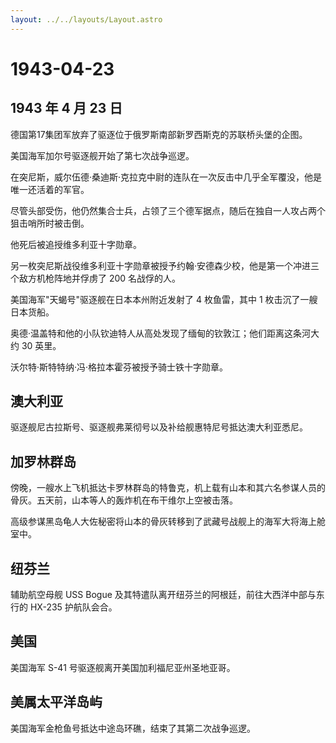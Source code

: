 ```yaml
---
layout: ../../layouts/Layout.astro
---
```


# 1943-04-23

## 1943 年 4 月 23 日

德国第17集团军放弃了驱逐位于俄罗斯南部新罗西斯克的苏联桥头堡的企图。

美国海军加尔号驱逐舰开始了第七次战争巡逻。

在突尼斯，威尔伍德·桑迪斯·克拉克中尉的连队在一次反击中几乎全军覆没，他是唯一还活着的军官。

尽管头部受伤，他仍然集合士兵，占领了三个德军据点，随后在独自一人攻占两个狙击哨所时被击倒。

他死后被追授维多利亚十字勋章。

另一枚突尼斯战役维多利亚十字勋章被授予约翰·安德森少校，他是第一个冲进三个敌方机枪阵地并俘虏了
200 名战俘的人。

美国海军"天蝎号"驱逐舰在日本本州附近发射了 4 枚鱼雷，其中 1
枚击沉了一艘日本货船。

奥德·温盖特和他的小队钦迪特人从高处发现了缅甸的钦敦江；他们距离这条河大约
30 英里。

沃尔特·斯特特纳·冯·格拉本霍芬被授予骑士铁十字勋章。

## 澳大利亚

驱逐舰尼古拉斯号、驱逐舰弗莱彻号以及补给舰惠特尼号抵达澳大利亚悉尼。

## 加罗林群岛

傍晚，一艘水上飞机抵达卡罗林群岛的特鲁克，机上载有山本和其六名参谋人员的骨灰。五天前，山本等人的轰炸机在布干维尔上空被击落。

高级参谋黑岛龟人大佐秘密将山本的骨灰转移到了武藏号战舰上的海军大将海上舱室中。

## 纽芬兰

辅助航空母舰 USS Bogue
及其特遣队离开纽芬兰的阿根廷，前往大西洋中部与东行的 HX-235 护航队会合。

## 美国

美国海军 S-41 号驱逐舰离开美国加利福尼亚州圣地亚哥。

## 美属太平洋岛屿

美国海军金枪鱼号抵达中途岛环礁，结束了其第二次战争巡逻。